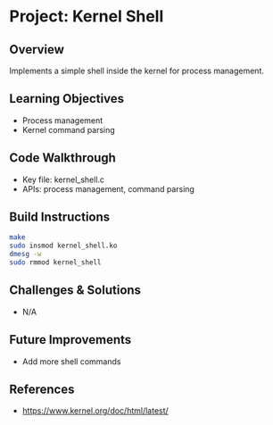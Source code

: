 # Project: Kernel Shell

## Overview
Implements a simple shell inside the kernel for process management.

## Learning Objectives
- Process management
- Kernel command parsing

## Code Walkthrough
- Key file: kernel_shell.c
- APIs: process management, command parsing

## Build Instructions
```bash
make
sudo insmod kernel_shell.ko
dmesg -w
sudo rmmod kernel_shell
```

## Challenges & Solutions
- N/A

## Future Improvements
- Add more shell commands

## References
- https://www.kernel.org/doc/html/latest/
